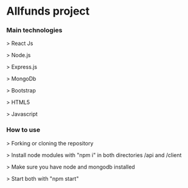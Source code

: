 <h1>Allfunds project</h1>

<h3>Main technologies</h3>
<p>> React Js</p>
<p>> Node.js </p>
<p>> Express.js </p>
<p>> MongoDb </p>
<p>> Bootstrap</p>
<p>> HTML5 </p>
<p>> Javascript </p>

<h3>How to use</h3>
<p>> Forking or cloning the repository</p>
<p>> Install node modules with "npm i" in both directories /api and /client</p>
<p>> Make sure you have node and mongodb installed</p>
<p>> Start both with "npm start"</p>
